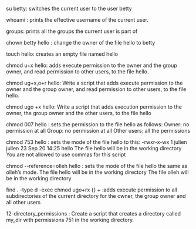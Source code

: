 su betty: switches the current user to the user betty

whoami : prints the effective username of the current user.

groups: prints all the groups the current user is part of

chown betty hello : change the owner of the file hello to betty

touch hello: creates an empty file named hello

chmod u+x hello: adds execute permission to the owner and the group owner, and read permission to other users, to the file hello.

chmod ug+x,o+r hello: Write a script that adds execute permission to the owner and the group owner, and read permission to other users, to the file hello.

chmod ugo +x hello: Write a script that adds execution permission to the owner, the group owner and the other users, to the file hello

chmod 007 hello : sets the permission to the file hello as follows:
	Owner: no permission at all
	Group: no permission at all
	Other users: all the permissions

chmod 753 hello : sets the mode of the file hello to this:
	-rwxr-x-wx 1 julien julien 23 Sep 20 14:25 hello
	The file hello will be in the working directory
	You are not allowed to use commas for this script


chmod --reference=olleh hello : sets the mode of the file hello the same as olleh’s mode.
	The file hello will be in the working directory
	The file olleh will be in the working directory

find . -type d -exec chmod ugo+rx {} + :adds execute permission to all subdirectories of the current directory for the owner, the group owner and all other users

12-directory_permissions : Create a script that creates a directory called my_dir with permissions 751 in the working directory.

